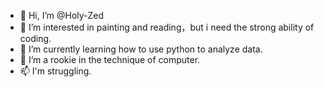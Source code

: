 - 👋 Hi, I’m @Holy-Zed
- 👀 I’m interested in painting and reading，but i need the strong ability of coding.
- 🌱 I’m currently learning how to use python to analyze data.
- 💞️ I’m a rookie in the technique of computer.
- 📫 I'm struggling.

<!---
Holy-Zed/Holy-Zed is a ✨ special ✨ repository because its `README.md` (this file) appears on your GitHub profile.
You can click the Preview link to take a look at your changes.
--->
